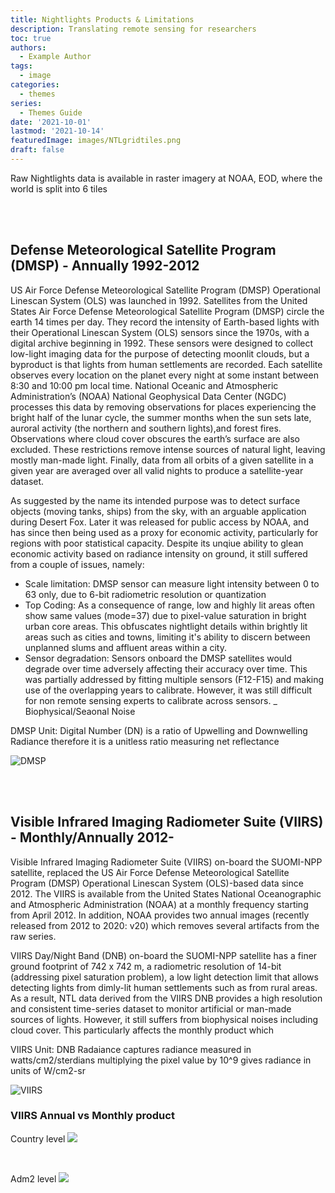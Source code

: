 ```yaml
---
title: Nightlights Products & Limitations
description: Translating remote sensing for researchers
toc: true
authors:
  - Example Author
tags:
  - image
categories:
  - themes
series:
  - Themes Guide
date: '2021-10-01'
lastmod: '2021-10-14'
featuredImage: images/NTLgridtiles.png
draft: false
---
```


Raw Nightlights data is available in raster imagery at NOAA, EOD, where the world is split into 6 tiles

<br /> 
<br /> 

## Defense Meteorological Satellite Program (DMSP) - Annually 1992-2012

US Air Force Defense Meteorological Satellite Program (DMSP) Operational Linescan System (OLS) was launched in 1992. Satellites from the United States Air Force Defense Meteorological Satellite Program (DMSP) circle the earth 14 times per day. They record the intensity of Earth-based lights with their Operational Linescan System (OLS) sensors since the 1970s, with a digital archive beginning in 1992. These sensors were designed to collect low-light imaging data for the purpose of detecting moonlit clouds, but a byproduct is that lights from human settlements are recorded. Each satellite observes every location on the planet every night at some instant between 8:30 and 10:00 pm local time. National Oceanic and Atmospheric Administration’s (NOAA) National Geophysical Data Center (NGDC) processes this data by removing observations for places experiencing the bright half of the lunar cycle, the summer months when the sun sets late, auroral activity (the northern and southern lights),and forest fires. Observations where cloud cover obscures the earth’s surface are also excluded. These restrictions remove intense sources of natural light, leaving mostly man-made light. Finally, data from all orbits of a given satellite in a given year are averaged over all valid nights to produce a satellite-year dataset.

As suggested by the name its intended purpose was to detect surface objects (moving tanks, ships) 
from the sky, with an arguable application during Desert Fox. Later it was released for public access by NOAA, and has since then being used as a proxy for economic activity, particularly for regions with poor statistical capacity. Despite its unqiue ability to glean economic activity based on radiance intensity on ground, it still suffered from a couple of issues, namely:
- Scale limitation: DMSP sensor can measure light intensity between 0 to 63 only, due to 6-bit radiometric resolution or quantization
- Top Coding: As a consequence of range, low and highly lit areas often show same values (mode=37) due to pixel-value saturation in bright urban core areas. This obfuscates nightlight details within brightly lit areas such as cities and towns, limiting it's ability to discern between unplanned slums and affluent areas within a city.
- Sensor degradation: Sensors onboard the DMSP satellites would degrade over time adversely affecting their accuracy over time. This was partially addressed by fitting multiple sensors (F12-F15) and making use of the overlapping years to calibrate. However, it was still difficult for non remote sensing experts to calibrate across sensors.
_ Biophysical/Seaonal Noise


DMSP Unit: Digital Number (DN) is a ratio of Upwelling and Downwelling Radiance therefore it is a unitless ratio measuring net reflectance

![DMSP](/ntlproducts/DMSP.png)

<br /> 
<br /> 

## Visible Infrared Imaging Radiometer Suite (VIIRS) - Monthly/Annually 2012- 

Visible Infrared Imaging Radiometer Suite (VIIRS) on-board the SUOMI-NPP satellite, replaced the US Air Force Defense Meteorological Satellite Program (DMSP) Operational Linescan System (OLS)-based data since 2012. The VIIRS is available from the United States National Oceanographic and Atmospheric Administration (NOAA) at a monthly frequency starting from April 2012. In addition, NOAA provides two annual images (recently released from 2012 to 2020: v20) which removes several artifacts from the raw series. 

VIIRS Day/Night Band (DNB) on-board the SUOMI-NPP satellite has a finer ground footprint of 742 x 742 m, a radiometric resolution of 14-bit (addressing pixel saturation problem), a low light detection limit that allows detecting lights from dimly-lit human settlements such as from rural areas. As a result, NTL data derived from the VIIRS DNB provides a high resolution and consistent time-series dataset to monitor artificial or man-made sources of lights. However, it still suffers from biophysical noises including cloud cover. This particularly affects the monthly product which


VIIRS Unit: DNB Radaiance captures radiance measured in watts/cm2/sterdians
multiplying the pixel value by 10^9 gives radiance in units of W/cm2-sr 

![VIIRS](/ntlproducts/VIIRS.png)



### VIIRS Annual vs Monthly product

Country level
![](/ntlproducts/ann-mon-adm0.png)

<br /> 

Adm2 level
![](/ntlproducts/ann-mon-adm0.png)


